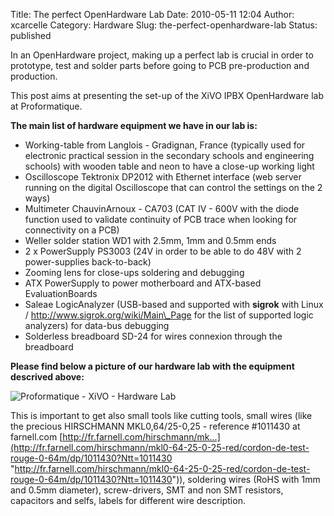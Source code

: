 Title: The perfect OpenHardware Lab
Date: 2010-05-11 12:04
Author: xcarcelle
Category: Hardware
Slug: the-perfect-openhardware-lab
Status: published

In an OpenHardware project, making up a perfect lab is crucial in order
to prototype, test and solder parts before going to PCB pre-production
and production.

This post aims at presenting the set-up of the XiVO IPBX OpenHardware
lab at Proformatique.

**The main list of hardware equipment we have in our lab is:**

-   Working-table from Langlois - Gradignan, France (typically used for
    electronic practical session in the secondary schools and
    engineering schools) with wooden table and neon to have a close-up
    working light
-   Oscilloscope Tektronix DP2012 with Ethernet interface (web server
    running on the digital Oscilloscope that can control the settings on
    the 2 ways)
-   Multimeter ChauvinArnoux - CA703 (CAT IV - 600V with the diode
    function used to validate continuity of PCB trace when looking for
    connectivity on a PCB)
-   Weller solder station WD1 with 2.5mm, 1mm and 0.5mm ends
-   2 x PowerSupply PS3003 (24V in order to be able to do 48V with 2
    power-supplies back-to-back)
-   Zooming lens for close-ups soldering and debugging
-   ATX PowerSupply to power motherboard and ATX-based EvaluationBoards
-   Saleae LogicAnalyzer (USB-based and supported with **sigrok** with
    Linux / http://www.sigrok.org/wiki/Main\_Page for the list of
    supported logic analyzers) for data-bus debugging
-   Solderless breadboard SD-24 for wires connexion through the
    breadboard

**Please find below a picture of our hardware lab with the equipment
descrived above:**

![Proformatique - XiVO - Hardware
Lab](/images/blog/.P1030609_m.jpg "Proformatique - XiVO - Hardware Lab, mai 2010")

This is important to get also small tools like cutting tools, small
wires (like the precious HIRSCHMANN MKL0,64/25-0,25 - reference
\#1011430 at farnell.com
[http://fr.farnell.com/hirschmann/mk...](http://fr.farnell.com/hirschmann/mkl0-64-25-0-25-red/cordon-de-test-rouge-0-64m/dp/1011430?Ntt=1011430 "http://fr.farnell.com/hirschmann/mkl0-64-25-0-25-red/cordon-de-test-rouge-0-64m/dp/1011430?Ntt=1011430")),
soldering wires (RoHS with 1mm and 0.5mm diameter), screw-drivers, SMT
and non SMT resistors, capacitors and selfs, labels for different wire
description.

</p>

